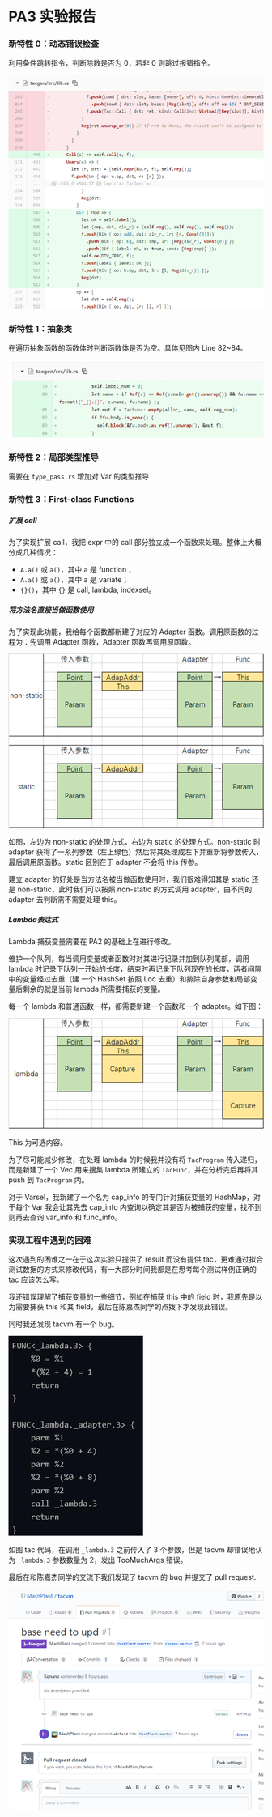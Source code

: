 # PA3 实验报告

### 新特性 0：动态错误检查

利用条件跳转指令，判断除数是否为 0，若非 0 则跳过报错指令。

![1575205515593](assets/1575205515593.png)

### 新特性 1：抽象类

在遍历抽象函数的函数体时判断函数体是否为空。具体见图内 Line 82~84。

![1575205724178](assets/1575205724178.png)

### 新特性 2：局部类型推导

需要在 `type_pass.rs` 增加对 Var 的类型推导

### 新特性 3：First-class Functions

##### 扩展 call

为了实现扩展 call，我把 expr 中的 call 部分独立成一个函数来处理。整体上大概分成几种情况：

- `A.a()` 或 `a()`，其中 a 是 function；
- `A.a()` 或 `a()`，其中 a 是 variate；
- `{}()`，其中 `{}` 是 call, lambda, indexsel。

##### 将方法名直接当做函数使用

为了实现此功能，我给每个函数都新建了对应的 Adapter 函数。调用原函数的过程为：先调用 Adapter 函数，Adapter 函数再调用原函数。

![1575214785363](assets/1575214785363.png)

如图，左边为 non-static 的处理方式，右边为 static 的处理方式。non-static 时 adapter 获得了一系列参数（左上绿色）然后将其处理成左下并重新将参数传入，最后调用原函数。static 区别在于 adapter 不会将 this 传参。

建立 adapter 的好处是当方法名被当做函数使用时，我们很难得知其是 static 还是 non-static，此时我们可以按照 non-static 的方式调用 adapter，由不同的 adapter 去判断需不需要处理 this。

##### Lambda表达式

Lambda 捕获变量需要在 PA2 的基础上在进行修改。

维护一个队列，每当调用变量或者函数时对其进行记录并加到队列尾部，调用 lambda 时记录下队列一开始的长度，结束时再记录下队列现在的长度，两者间隔中的变量经过去重（建 一个 HashSet 按照 Loc 去重）和排除自身参数和局部变量后剩余的就是当前 lambda 所需要捕获的变量。

每一个 lambda 和普通函数一样，都需要新建一个函数和一个 adapter。如下图：

![1575214781114](assets/1575214781114.png)

This 为可选内容。

为了尽可能减少修改，在处理 lambda 的时候我并没有将 `TacProgram` 传入递归，而是新建了一个 Vec 用来搜集 lambda 所建立的 `TacFunc`，并在分析完后再将其 push 到 `TacProgram` 内。 

对于 Varsel，我新建了一个名为 cap_info 的专门针对捕获变量的 HashMap，对于每个 Var 我会让其先去 cap_info 内查询以确定其是否为被捕获的变量，找不到则再去查询 var_info 和 func_info。

### 实现工程中遇到的困难

这次遇到的困难之一在于这次实验只提供了 result 而没有提供 tac，更难通过拟合测试数据的方式来修改代码，有一大部分时间我都是在思考每个测试样例正确的 tac 应该怎么写。

我还错误理解了捕获变量的一些细节，例如在捕获 this 中的 field 时，我原先是以为需要捕获 this 和其 field，最后在陈嘉杰同学的点拨下才发现此错误。

同时我还发现 tacvm 有一个 bug。

![1575213647464](assets/1575213647464.png)

如图 tac 代码，在调用  `_lambda.3` 之前传入了 3 个参数，但是 tacvm 却错误地认为 `_lambda.3` 参数数量为 2，发出 TooMuchArgs 错误。

最后在和陈嘉杰同学的交流下我们发现了 tacvm 的 bug 并提交了 pull request.

![1575213840879](assets/1575213840879.png)
